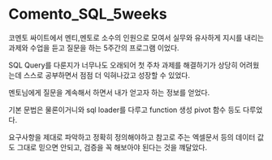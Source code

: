 # Comento_SQL_5weeks

코멘토 싸이트에서 멘티,멘토로 소수의 인원으로 모여서 실무와 유사하게 지시를 내리는 과제와 수업을 듣고 질문을 하는 5주간의 프로그램 이었다.

SQL Query를 다룬지가 너무나도 오래되어 첫 주차 과제를 해결하기가 상당히 어려웠는데 스스로 공부하면서 점점 더 익혀나갔고 성장할 수 있었다.

멘토님에게 질문을 계속해서 하면서 내가 얻고자 하는 정보를 얻었다.

기본 문법은 물론이거니와 sql loader를 다루고 function 생성 pivot 함수 등도 다루었다.

요구사항을 제대로 파악하고 정확히 정의해야하고 참고로 주는 엑셀문서 등의 데이터 값도 그대로 믿으면 안되고, 검증을 꼭 해보아야 된다는 것을 꺠달았다.

